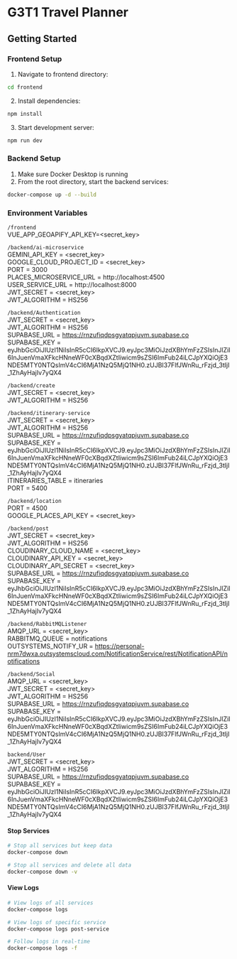 # G3T1 Travel Planner

## Getting Started

### Frontend Setup
1. Navigate to frontend directory:
```bash
cd frontend
```

2. Install dependencies:
```bash
npm install
```

3. Start development server:
```bash
npm run dev
```

### Backend Setup
1. Make sure Docker Desktop is running
2. From the root directory, start the backend services:
```bash
docker-compose up -d --build
```

### Environment Variables
`/frontend`  
VUE_APP_GEOAPIFY_API_KEY=<secret_key>

`/backend/ai-microservice`  
GEMINI_API_KEY = <secret_key>  
GOOGLE_CLOUD_PROJECT_ID = <secret_key>  
PORT = 3000  
PLACES_MICROSERVICE_URL = http://localhost:4500  
USER_SERVICE_URL = http://localhost:8000  
JWT_SECRET = <secret_key>  
JWT_ALGORITHM = HS256  

`/backend/Authentication`  
JWT_SECRET = <secret_key>  
JWT_ALGORITHM = HS256  
SUPABASE_URL = https://rnzufiqdpsgyatqpjuvm.supabase.co  
SUPABASE_KEY = eyJhbGciOiJIUzI1NiIsInR5cCI6IkpXVCJ9.eyJpc3MiOiJzdXBhYmFzZSIsInJlZiI6InJuenVmaXFkcHNneWF0cXBqdXZtIiwicm9sZSI6ImFub24iLCJpYXQiOjE3NDE5MTY0NTQsImV4cCI6MjA1NzQ5MjQ1NH0.zUJBI37FlfJWnRu_rFzjd_3tljI_1ZhAyHajIv7yQX4

`/backend/create`  
JWT_SECRET = <secret_key>  
JWT_ALGORITHM = HS256

`/backend/itinerary-service`  
JWT_SECRET = <secret_key>  
JWT_ALGORITHM = HS256  
SUPABASE_URL = https://rnzufiqdpsgyatqpjuvm.supabase.co  
SUPABASE_KEY = eyJhbGciOiJIUzI1NiIsInR5cCI6IkpXVCJ9.eyJpc3MiOiJzdXBhYmFzZSIsInJlZiI6InJuenVmaXFkcHNneWF0cXBqdXZtIiwicm9sZSI6ImFub24iLCJpYXQiOjE3NDE5MTY0NTQsImV4cCI6MjA1NzQ5MjQ1NH0.zUJBI37FlfJWnRu_rFzjd_3tljI_1ZhAyHajIv7yQX4  
ITINERARIES_TABLE = itineraries  
PORT = 5400

`/backend/location`  
PORT = 4500  
GOOGLE_PLACES_API_KEY = <secret_key>

`/backend/post`  
JWT_SECRET = <secret_key>  
JWT_ALGORITHM = HS256  
CLOUDINARY_CLOUD_NAME = <secret_key>  
CLOUDINARY_API_KEY = <secret_key>  
CLOUDINARY_API_SECRET = <secret_key>  
SUPABASE_URL = https://rnzufiqdpsgyatqpjuvm.supabase.co  
SUPABASE_KEY = eyJhbGciOiJIUzI1NiIsInR5cCI6IkpXVCJ9.eyJpc3MiOiJzdXBhYmFzZSIsInJlZiI6InJuenVmaXFkcHNneWF0cXBqdXZtIiwicm9sZSI6ImFub24iLCJpYXQiOjE3NDE5MTY0NTQsImV4cCI6MjA1NzQ5MjQ1NH0.zUJBI37FlfJWnRu_rFzjd_3tljI_1ZhAyHajIv7yQX4

`/backend/RabbitMQListener`  
AMQP_URL = <secret_key>  
RABBITMQ_QUEUE = notifications  
OUTSYSTEMS_NOTIFY_UR = https://personal-nrm7dwxa.outsystemscloud.com/NotificationService/rest/NotificationAPI/notifications

`/backend/Social`  
AMQP_URL = <secret_key>  
JWT_SECRET = <secret_key>  
JWT_ALGORITHM = HS256  
SUPABASE_URL = https://rnzufiqdpsgyatqpjuvm.supabase.co  
SUPABASE_KEY = eyJhbGciOiJIUzI1NiIsInR5cCI6IkpXVCJ9.eyJpc3MiOiJzdXBhYmFzZSIsInJlZiI6InJuenVmaXFkcHNneWF0cXBqdXZtIiwicm9sZSI6ImFub24iLCJpYXQiOjE3NDE5MTY0NTQsImV4cCI6MjA1NzQ5MjQ1NH0.zUJBI37FlfJWnRu_rFzjd_3tljI_1ZhAyHajIv7yQX4


`backend/User`  
JWT_SECRET = <secret_key>  
JWT_ALGORITHM = HS256  
SUPABASE_URL = https://rnzufiqdpsgyatqpjuvm.supabase.co  
SUPABASE_KEY = eyJhbGciOiJIUzI1NiIsInR5cCI6IkpXVCJ9.eyJpc3MiOiJzdXBhYmFzZSIsInJlZiI6InJuenVmaXFkcHNneWF0cXBqdXZtIiwicm9sZSI6ImFub24iLCJpYXQiOjE3NDE5MTY0NTQsImV4cCI6MjA1NzQ5MjQ1NH0.zUJBI37FlfJWnRu_rFzjd_3tljI_1ZhAyHajIv7yQX4

#### Stop Services
```bash
# Stop all services but keep data
docker-compose down

# Stop all services and delete all data
docker-compose down -v
```

#### View Logs
```bash
# View logs of all services
docker-compose logs

# View logs of specific service
docker-compose logs post-service

# Follow logs in real-time
docker-compose logs -f